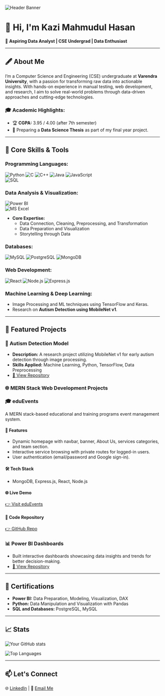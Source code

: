 ![Header Banner](https://s7.gifyu.com/images/SXu4e.gif)

# 👋 Hi, I'm Kazi Mahmudul Hasan 
🎯 **Aspiring Data Analyst | CSE Undergrad | Data Enthusiast**  

---

## 🖋️ About Me  

I’m a Computer Science and Engineering (CSE) undergraduate at **Varendra University**, with a passion for transforming raw data into actionable insights. With hands-on experience in manual testing, web development, and research, I aim to solve real-world problems through data-driven approaches and cutting-edge technologies.  

### 🎓 **Academic Highlights:**  
- 🏆 **CGPA:** 3.95 / 4.00 (after 7th semester)  
- 📝 Preparing a **Data Science Thesis** as part of my final year project.  

---

## 🔧 Core Skills & Tools  

### **Programming Languages:**  
![Python](https://img.shields.io/badge/-Python-blue?logo=python&logoColor=white) 
![C](https://img.shields.io/badge/-C-A8B9CC?logo=c&logoColor=white) 
![C++](https://img.shields.io/badge/-C++-00599C?logo=cplusplus&logoColor=white) 
![Java](https://img.shields.io/badge/-Java-007396?logo=java&logoColor=white) 
![JavaScript](https://img.shields.io/badge/-JavaScript-F7DF1E?logo=javascript&logoColor=black)  
![SQL](https://img.shields.io/badge/-SQL-4479A1?logo=postgresql&logoColor=white)  

### **Data Analysis & Visualization:**  
![Power BI](https://img.shields.io/badge/-Power%20BI-F2C811?logo=power-bi&logoColor=black)  
![MS Excel](https://img.shields.io/badge/-MS%20Excel-217346?logo=microsoft-excel&logoColor=white)  
- **Core Expertise:**  
  - Data Connection, Cleaning, Preprocessing, and Transformation  
  - Data Preparation and Visualization  
  - Storytelling through Data  

### **Databases:**  
![MySQL](https://img.shields.io/badge/-MySQL-4479A1?logo=mysql&logoColor=white) 
![PostgreSQL](https://img.shields.io/badge/-PostgreSQL-336791?logo=postgresql&logoColor=white) 
![MongoDB](https://img.shields.io/badge/-MongoDB-47A248?logo=mongodb&logoColor=white)  

### **Web Development:**  
![React](https://img.shields.io/badge/-React-61DAFB?logo=react&logoColor=black) 
![Node.js](https://img.shields.io/badge/-Node.js-339933?logo=node.js&logoColor=white) 
![Express.js](https://img.shields.io/badge/-Express.js-000000?logo=express&logoColor=white)  

### **Machine Learning & Deep Learning:**  
- Image Processing and ML techniques using TensorFlow and Keras.  
- Research on **Autism Detection using MobileNet v1**.  

---

## 🌟 Featured Projects  

### 🚀 **Autism Detection Model**  
- **Description:** A research project utilizing MobileNet v1 for early autism detection through image processing.  
- **Skills Applied:** Machine Learning, Python, TensorFlow, Data Preprocessing  
- [🔗 View Repository](#)  

### 🌐 **MERN Stack Web Development Projects** 

### 🎓 eduEvents  
A MERN stack-based educational and training programs event management system.  

#### 🌟 Features  
- Dynamic homepage with navbar, banner, About Us, services categories, and team section.  
- Interactive service browsing with private routes for logged-in users.  
- User authentication (email/password and Google sign-in).  

#### 🛠️ Tech Stack  
- MongoDB, Express.js, React, Node.js  

#### 🌐 Live Demo  
[👉 Visit eduEvents](https://educational-events-aaeb4.web.app/)  

#### 📂 Code Repository  
[👉 GitHub Repo](https://github.com/Mahmudulhasan162/Educational-Event-Management-Website?tab=readme-ov-file)

### 📊 **Power BI Dashboards**  
- Built interactive dashboards showcasing data insights and trends for better decision-making.  
- [🔗 View Repository](#)  

---

## 📜 Certifications  

- **Power BI:** Data Preparation, Modeling, Visualization, DAX  
- **Python:** Data Manipulation and Visualization with Pandas  
- **SQL and Databases:** PostgreSQL, MySQL  

---

## 📈 Stats  

![Your GitHub stats](https://github-readme-stats.vercel.app/api?username=Kazi-Mahmudul&show_icons=true&theme=radical)
 
![Top Languages](https://github-readme-stats.vercel.app/api/top-langs/?username=Kazi-Mahmudul&layout=compact&theme=radical)

---

## 📫 Let's Connect  

🌐 [LinkedIn](www.linkedin.com/in/kazi-mahmudul-hasan) | 📧 [Email Me](shafi16221@gmail.com)  

